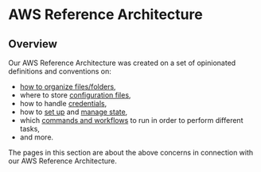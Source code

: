 # AWS Reference Architecture

## Overview
Our AWS Reference Architecture was created on a set of opinionated definitions and conventions on:

* [how to organize files/folders](dir-structure.md),
* where to store [configuration files](configs.md),
* how to handle [credentials](credentials.md),
* how to [set up](tf-state-setup.md) and [manage state](tf-state-workflow.md),
* which [commands and workflows](tf-workflow.md) to run in order to perform different tasks,
* and more.

The pages in this section are about the above concerns in connection with our AWS Reference Architecture.

